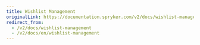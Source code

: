 ```yaml
---
title: Wishlist Management
originalLink: https://documentation.spryker.com/v2/docs/wishlist-management
redirect_from:
  - /v2/docs/wishlist-management
  - /v2/docs/en/wishlist-management
---
```



